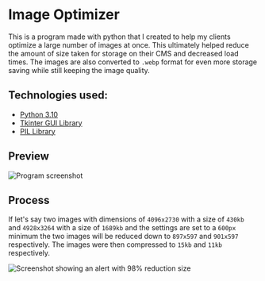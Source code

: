 # Image Optimizer

This is a program made with python that I created to help my clients optimize a large number of images at once. This ultimately helped reduce the amount of size taken for storage on their CMS and decreased load times. The images are also converted to `.webp` format for even more storage saving while still keeping the image quality.

## Technologies used:

- [Python 3.10](https://www.python.org/)
- [Tkinter GUI Library](https://docs.python.org/3/library/tkinter.html)
- [PIL Library](https://pillow.readthedocs.io/en/stable/)

## Preview

![Program screenshot](https://media.graphassets.com/gQF1YUL9S1qDjqTbexGn)

## Process

If let's say two images with dimensions of `4096x2730` with a size of `430kb` and `4928x3264` with a size of `1689kb` and the settings are set to a `600px` minimum the two images will be reduced down to `897x597` and `901x597` respectively. The images were then compressed to `15kb` and `11kb` respectively.

![Screenshot showing an alert with 98% reduction size](https://media.graphassets.com/qXNUFfsnQLKaZfcXvFIb)

